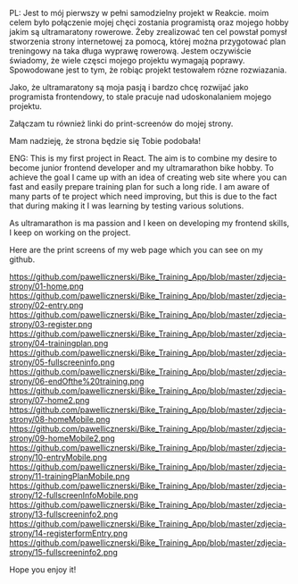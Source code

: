 PL:
Jest to mój pierwszy w pełni samodzielny projekt w Reakcie. moim celem było połączenie mojej chęci zostania programistą oraz mojego hobby jakim są ultramaratony rowerowe.
Żeby zrealizować ten cel powstał pomysł stworzenia strony internetowej za pomocą, której można przygotować plan treningowy na taka długa wyprawę rowerową. Jestem oczywiście świadomy, że wiele częsci mojego projektu wymagają poprawy. Spowodowane jest to tym, że robiąc projekt testowałem rózne rozwiazania.

Jako, że ultramaratony są moja pasją i bardzo chcę rozwijać jako programista frontendowy, to stale pracuje nad udoskonalaniem mojego projektu.

Załączam tu również linki do print-screenów do mojej strony.

Mam nadzieję, że strona będzie się Tobie podobała!

ENG:
This is my first project in React. The aim is to combine my desire to become junior frontend developer and my ultramarathon bike hobby.
To achieve the goal I came up with an idea of creating web site where you can fast and easily prepare training plan for such a long ride.
I am aware of many parts of te project which need improving, but this is due to the fact that during making it I was learning by testing various solutions.

As ultramarathon is ma passion and I keen on developing my frontend skills, I keep on working on the project.

Here are the print screens of my web page which you can see on my github.

https://github.com/pawellicznerski/Bike_Training_App/blob/master/zdjecia-strony/01-home.png
https://github.com/pawellicznerski/Bike_Training_App/blob/master/zdjecia-strony/02-entry.png
https://github.com/pawellicznerski/Bike_Training_App/blob/master/zdjecia-strony/03-register.png
https://github.com/pawellicznerski/Bike_Training_App/blob/master/zdjecia-strony/04-trainingplan.png
https://github.com/pawellicznerski/Bike_Training_App/blob/master/zdjecia-strony/05-fullscreeninfo.png
https://github.com/pawellicznerski/Bike_Training_App/blob/master/zdjecia-strony/06-endOfthe%20training.png
https://github.com/pawellicznerski/Bike_Training_App/blob/master/zdjecia-strony/07-home2.png
https://github.com/pawellicznerski/Bike_Training_App/blob/master/zdjecia-strony/08-homeMobile.png
https://github.com/pawellicznerski/Bike_Training_App/blob/master/zdjecia-strony/09-homeMobile2.png
https://github.com/pawellicznerski/Bike_Training_App/blob/master/zdjecia-strony/10-entryMobile.png
https://github.com/pawellicznerski/Bike_Training_App/blob/master/zdjecia-strony/11-trainingPlanMobile.png
https://github.com/pawellicznerski/Bike_Training_App/blob/master/zdjecia-strony/12-fullscreenInfoMobile.png
https://github.com/pawellicznerski/Bike_Training_App/blob/master/zdjecia-strony/13-fullscreeninfo2.png
https://github.com/pawellicznerski/Bike_Training_App/blob/master/zdjecia-strony/14-registerformEntry.png
https://github.com/pawellicznerski/Bike_Training_App/blob/master/zdjecia-strony/15-fullscreeninfo2.png

Hope you enjoy it!

